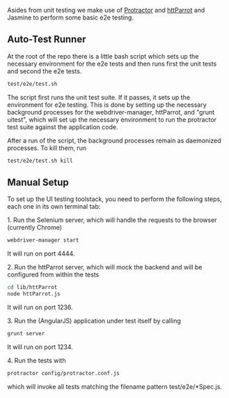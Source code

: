 Asides from unit testing we make use of [Protractor](https://angular.github.io/protractor/#/) and [httParrot](https://github.com/danielmarreirosdeoliveira/httParrot) and Jasmine to perform some basic e2e testing.

## Auto-Test Runner

At the root of the repo there is a little bash script which sets up the necessary
environment for the e2e tests and then runs first the unit tests and second the e2e tests.

```bash
test/e2e/test.sh
```

The script first runs the unit test suite. If it passes, it
sets up the environment for e2e testing. This is done by setting up the necessary background processes for the
webdriver-manager, httParrot, and "grunt uitest", which will set up the necessary environment to run the protractor test suite against the application code.

After a run of the script, the background processes remain as daemonized processes.
To kill them, run

```bash
test/e2e/test.sh kill
```

## Manual Setup

To set up the UI testing toolstack, you need to perform the following steps, each one in its own terminal tab:

1\. Run the Selenium server, which will handle the requests to the browser (currently Chrome) 

```bash
webdriver-manager start
```

It will run on port 4444.

2\. Run the httParrot server, which will mock the backend and will be configured from within the tests

```bash
cd lib/httParrot
node httParrot.js
```

It will run on port 1236.

3\. Run the (AngularJS) application under test itself by calling

```bash
grunt server
````

It will run on port 1234.

4\. Run the tests with

```bash
protractor config/protractor.conf.js
```

which will invoke all tests matching the filename pattern test/e2e/*Spec.js.

